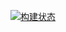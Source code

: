 [![构建状态](https://azincc.coding.net/badges/atools/job/4544313/build.svg)](https://azincc.coding.net/p/atools/ci/job)